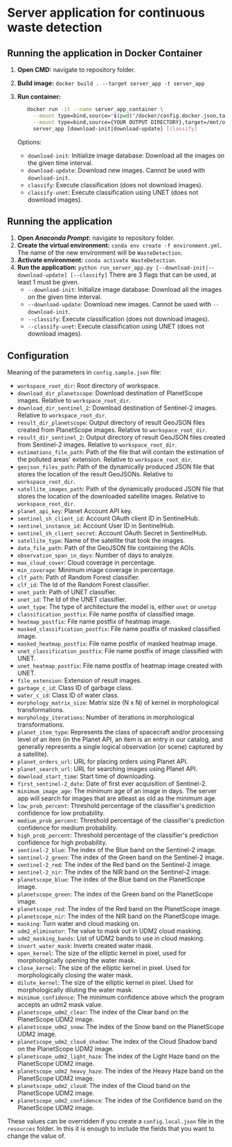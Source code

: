 # Server application for continuous waste detection

## Running the application in Docker Container

1. **Open CMD:** navigate to repository folder.
2. **Build image:** `docker build . --target server_app -t server_app`
3. **Run container:**

   ```bash
      docker run -it --name server_app_container \
        --mount type=bind,source="$(pwd)"/docker/config.docker.json,target=/mnt/config.docker.json,readonly \
        --mount type=bind,source={YOUR OUTPUT DIRECTORY},target=/mnt/output \
        server_app [download-init|download-update] [classify]
   ```

   Options:

   - `download-init`: Initialize image database: Download all the images on the given time interval.
   - `download-update`: Download new images. Cannot be used with `download-init`.
   - `classify`: Execute classification (does not download images).
   - `classify-unet`: Execute classification using UNET (does not download images).

## Running the application

1. **Open _Anaconda Prompt_:** navigate to repository folder.
2. **Create the virtual environment:** `conda env create -f environment.yml`. The name of the new environment will be `WasteDetection`.
3. **Activate environment:** `conda activate WasteDetection`.
4. **Run the application:** `python run_server_app.py [--download-init|--download-update] [--classify]` There are 3 flags that can be used, at least 1 must be given.
   - `--download-init`: Initialize image database: Download all the images on the given time interval.
   - `--download-update`: Download new images. Cannot be used with `--download-init`.
   - `--classify`: Execute classification (does not download images).
   - `--classify-unet`: Execute classification using UNET (does not download images).

## Configuration

Meaning of the parameters in `config.sample.json` file:

- `workspace_root_dir`: Root directory of workspace.
- `download_dir_planetscope`: Download destination of PlanetScope images. Relative to `workspace_root_dir`.
- `download_dir_sentinel_2`: Download destination of Sentinel-2 images. Relative to `workspace_root_dir`.
- `result_dir_planetscope`: Output directory of result GeoJSON files created from PlanetScope images. Relative to `workspace_root_dir`.
- `result_dir_sentinel_2`: Output directory of result GeoJSON files created from Sentinel-2 images. Relative to `workspace_root_dir`.
- `estimations_file_path`: Path of the file that will contain the estimation of the polluted areas' extension. Relative to `workspace_root_dir`.
- `geojson_files_path`: Path of the dynamically produced JSON file that stores the location of the result GeoJSONs. Relative to `workspace_root_dir`.
- `satellite_images_path`: Path of the dynamically produced JSON file that stores the location of the downloaded satellite images. Relative to `workspace_root_dir`.
- `planet_api_key`: Planet Account API key.
- `sentinel_sh_client_id`: Account OAuth client ID in SentinelHub.
- `sentinel_instance_id`: Account User ID in SentinelHub.
- `sentinel_sh_client_secret`: Account OAuth Secret in SentinelHub.
- `satellite_type`: Name of the satellite that took the images.
- `data_file_path`: Path of the GeoJSON file containing the AOIs.
- `observation_span_in_days`: Number of days to analyze.
- `max_cloud_cover`: Cloud coverage in percentage.
- `min_coverage`: Minimum image coverage in percentage.
- `clf_path`: Path of Random Forest classifier.
- `clf_id`: The Id of the Random Forest classifier.
- `unet_path`: Path of UNET classifier.
- `unet_id`: The Id of the UNET classifier.
- `unet_type`: The type of architecture the model is, either `unet` or `unetpp`
- `classification_postfix`: File name postfix of classified image.
- `heatmap_postfix`: File name postfix of heatmap image.
- `masked_classification_postfix`: File name postfix of masked classified image.
- `masked_heatmap_postfix`: File name postfix of masked heatmap image.
- `unet_classification_postfix`: File name postfix of image classified with UNET.
- `unet_heatmap_postfix`: File name postfix of heatmap image created with UNET.
- `file_extension`: Extension of result images.
- `garbage_c_id`: Class ID of garbage class.
- `water_c_id`: Class ID of water class.
- `morphology_matrix_size`: Matrix size (N x N) of kernel in morphological transformations.
- `morphology_iterations`: Number of iterations in morphological transformations.
- `planet_item_type`: Represents the class of spacecraft and/or processing level of an item (in the Planet API, an item is an entry in our catalog, and generally represents a single logical observation (or scene) captured by a satellite).
- `planet_orders_url`: URL for placing orders using Planet API.
- `planet_search_url`: URL for searching images using Planet API.
- `download_start_time`: Start time of downloading.
- `first_sentinel-2_date`: Date of first ever acquisition of Sentinel-2.
- `minimum_image_age`: The minimum age of an image in days. The server app will search for images that are atleast as old as the minimum age.
- `low_prob_percent`: Threshold percentage of the classifier's prediction confidence for low probability.
- `medium_prob_percent`: Threshold percentage of the classifier's prediction confidence for medium probability.
- `high_prob_percent`: Threshold percentage of the classifier's prediction confidence for high probability.
- `sentinel-2_blue`: The index of the Blue band on the Sentinel-2 image.
- `sentinel-2_green`: The index of the Green band on the Sentinel-2 image.
- `sentinel-2_red`: The index of the Red band on the Sentinel-2 image.
- `sentinel-2_nir`: The index of the NIR band on the Sentinel-2 image.
- `planetscope_blue`: The index of the Blue band on the PlanetScope image.
- `planetscope_green`: The index of the Green band on the PlanetScope image.
- `planetscope_red`: The index of the Red band on the PlanetScope image.
- `planetscope_nir`: The index of the NIR band on the PlanetScope image.
- `masking`: Turn water and cloud masking on.
- `udm2_eliminator`: The value to mask out in UDM2 cloud masking.
- `udm2_masking_bands`: List of UDM2 bands to use in cloud masking.
- `invert_water_mask`: Inverts created water mask.
- `open_kernel`: The size of the ellíptic kernel in pixel, used for morphologically opening the water mask.
- `close_kernel`: The size of the ellíptic kernel in pixel. Used for morphologically closing the water mask.
- `dilute_kernel`: The size of the ellíptic kernel in pixel. Used for morphologically diluting the water mask.
- `minimum_confidence`: The minimum confidence above which the program accepts an udm2 mask value.
- `planetscope_udm2_clear`: The index of the Clear band on the PlanetScope UDM2 image.
- `planetscope_udm2_snow`: The index of the Snow band on the PlanetScope UDM2 image.
- `planetscope_udm2_cloud_shadow`: The index of the Cloud Shadow band on the PlanetScope UDM2 image.
- `planetscope_udm2_light_haze`: The index of the Light Haze band on the PlanetScope UDM2 image.
- `planetscope_udm2_heavy_haze`: The index of the Heavy Haze band on the PlanetScope UDM2 image.
- `planetscope_udm2_cloud`: The index of the Cloud band on the PlanetScope UDM2 image.
- `planetscope_udm2_confidence`: The index of the Confidence band on the PlanetScope UDM2 image.

These values can be overridden if you create a `config.local.json` file in the `resources` folder. In this it is enough to include the fields that you want to change the value of.

